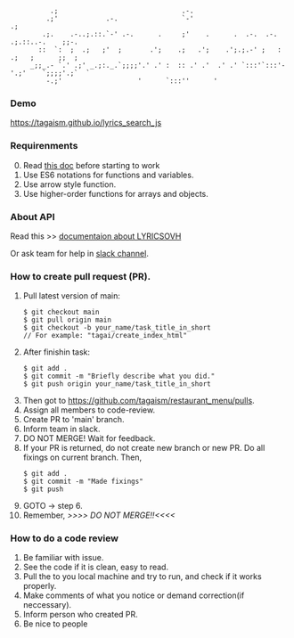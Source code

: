 ```

          .;                               .-.                                            
         .;'            .-.                `-'                                       .;   
        .;.    .-..;.::.`-' .-.      .     ;'    .      .  .-.  .-.     .;.::..-.    ;;-. 
       ::  `:  ;  .;   ;'  ;       .';    .;   .';    .';.;.-' ;   :    .;   ;      ;;  ; 
     _;;_.- `.' .;' _.;:._.`;;;;'.' .' :  :: .' .'  .' .' `:::'`:::'-'.;'    `;;;;'.;`  ` 
         -.;'                   '      `:::''      '                                      
```
### Demo
https://tagaism.github.io/lyrics_search_js

### Requirenments
  0. Read [this doc](https://docs.google.com/spreadsheets/d/1C16rjeyxaCjVToeryv3waL0ITYyM9zePR9v6smIq0AY/edit?pli=1#gid=52519475) before starting to work
  1. Use ES6 notations for functions and variables.
  2. Use arrow style function.
  3. Use higher-order functions for arrays and objects.

### About API
  Read this >> [documentaion about LYRICSOVH](https://lyricsovh.docs.apiary.io/)

  Or ask team for help in [slack channel](https://seytech.slack.com/archives/C02V7P6018U).

### How to create pull request (PR).
  1. Pull latest version of main:
      ```
      $ git checkout main
      $ git pull origin main
      $ git checkout -b your_name/task_title_in_short
      // For example: "tagai/create_index_html"
      ```
  2. After finishin task:
      ```
      $ git add .
      $ git commit -m "Briefly describe what you did."
      $ git push origin your_name/task_title_in_short
  3. Then got to https://github.com/tagaism/restaurant_menu/pulls.
  4. Assign all members to code-review.
  5. Create PR to 'main' branch.
  6. Inform team in slack.
  7. DO NOT MERGE! Wait for feedback.
  8. If your PR is returned, do not create new branch or new PR.
      Do all fixings on current branch. Then,
      ```
      $ git add .
      $ git commit -m "Made fixings"
      $ git push
      ```
  9. GOTO -> step 6.
  10. Remember, _>>>> DO NOT MERGE!!<<<<_

### How to do a code review
  1. Be familiar with issue.
  2. See the code if it is clean, easy to read.
  3. Pull the to you local machine and try to run, and check if it works properly.
  4. Make comments of what you notice or demand correction(if neccessary).
  5. Inform person who created PR.
  6. Be nice to people
      
